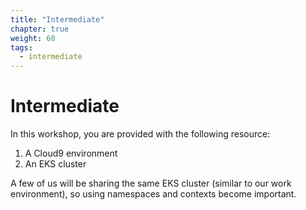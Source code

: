 ```yaml
---
title: "Intermediate"
chapter: true
weight: 60
tags:
  - intermediate
---
```

# Intermediate

In this workshop, you are provided with the following resource:

1. A Cloud9 environment
2. An EKS cluster

A few of us will be sharing the same EKS cluster (similar to our work environment), so using namespaces and contexts become important. 
